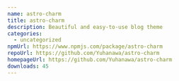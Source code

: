 ```yaml
---
name: astro-charm
title: astro-charm
description: Beautiful and easy-to-use blog theme
categories:
  - uncategorized
npmUrl: https://www.npmjs.com/package/astro-charm
repoUrl: https://github.com/Yuhanawa/astro-charm
homepageUrl: https://github.com/Yuhanawa/astro-charm
downloads: 45
---
```

